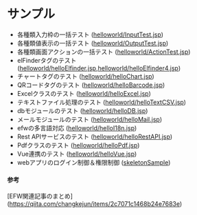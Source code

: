 # サンプル

* 各種類入力枠の一括テスト ([helloworld/InputTest.jsp](../../samples/helloworld/InputTest.jsp))
* 各種類値表示の一括テスト ([helloworld/OutputTest.jsp](../../samples/helloworld/OutputTest.jsp))
* 各種類画面アクションの一括テスト ([helloworld/ActionTest.jsp](../../samples/helloworld/ActionTest.jsp))
* elFinderタグのテスト ([helloworld/helloElfinder.jsp](../../samples/helloworld/helloElfinder.jsp),[helloworld/helloElfinder4.jsp](../../samples/helloworld/helloElfinder4.jsp))
* チャートタグのテスト ([helloworld/helloChart.jsp](../../samples/helloworld/helloChart.jsp))
* QRコードタグのテスト ([helloworld/helloBarcode.jsp](../../samples/helloworld/helloBarcode.jsp))
* Excelクラスのテスト ([helloworld/helloExcel.jsp](../../samples/helloworld/helloExcel.jsp))
* テキストファイル処理のテスト ([helloworld/helloTextCSV.jsp](../../samples/helloworld/helloTextCSV.jsp))
* dbモジュールのテスト ([helloworld/helloDB.jsp](../../samples/helloworld/helloDB.jsp))
* メールモジュールのテスト ([helloworld/helloMail.jsp](../../samples/helloworld/helloMail.jsp))
* efwの多言語対応 ([helloworld/helloI18n.jsp](../../samples/helloworld/helloI18n.jsp))
* Rest APIサービスのテスト ([helloworld/helloRestAPI.jsp](../../samples/helloworld/helloRestAPI.jsp))
* Pdfクラスのテスト ([helloworld/helloPdf.jsp](../../samples/helloworld/helloPdf.jsp))
* Vue連携のテスト ([helloworld/helloVue.jsp](../../samples/helloworld/helloVue.jsp))
* webアプリのログイン制御＆権限制御 ([skeletonSample](../../samples/skeletonSample))

#### 参考
[EFW関連記事のまとめ] (https://qiita.com/changkejun/items/2c7071c1468b24e7683e)